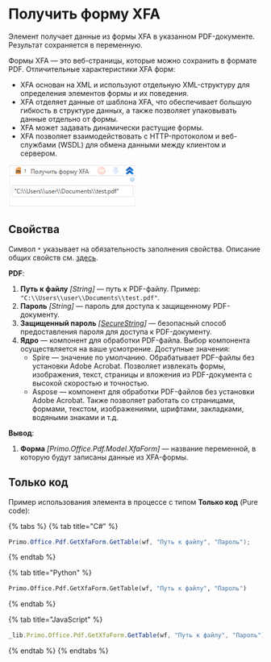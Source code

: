 # Получить форму XFA

Элемент получает данные из формы XFA в указанном PDF-документе. Результат сохраняется в переменную.

Формы XFA — это веб-страницы, которые можно сохранить в формате PDF. Отличительные характеристики XFA форм:
* XFA основан на XML и используют отдельную XML-структуру для определения элементов формы и их поведения.
* XFA отделяет данные от шаблона XFA, что обеспечивает большую гибкость в структуре данных, а также позволяет упаковывать данные отдельно от формы.
* XFA может задавать динамически растущие формы.
* XFA позволяет взаимодействовать с HTTP-протоколом и веб-службами (WSDL) для обмена данными между клиентом и сервером.

![](<../../../.gitbook/assets1/windows_items/PdfElementsWFGetXfaForm.png>)

## Свойства
Символ `*` указывает на обязательность заполнения свойства. Описание общих свойств см. [здесь](https://docs.primo-rpa.ru/primo-rpa/primo-studio/process/elements#svoistva-elementa).

**PDF**:

1. **Путь к файлу** *[String]* — путь к PDF-файлу. Пример: `"C:\\Users\\user\\Documents\\test.pdf"`.
1. **Пароль** *[String]* — пароль для доступа к защищенному PDF-документу.
1. **Защищенный пароль** *[[SecureString](https://learn.microsoft.com/ru-ru/dotnet/api/system.security.securestring?view=net-5.0)]* — безопасный способ предоставления пароля для доступа к PDF-документу.
1. **Ядро** — компонент для обработки PDF-файла. Выбор компонента осуществляется на ваше усмотрение. Доступные значения:
   * Spire — значение по умолчанию. Обрабатывает PDF-файлы без установки Adobe Acrobat. Позволяет извлекать формы, изображения, текст, страницы и вложения из PDF-документа с высокой скоростью и точностью.
   * Aspose — компонент для обработки PDF-файлов без установки Adobe Acrobat. Также позволяет работать со страницами, формами, текстом, изображениями, шрифтами, закладками, водяными знаками и т.д. 

**Вывод**:

1. **Форма** *[Primo.Office.Pdf.Model.XfaForm]* — название переменной, в которую будут записаны данные из XFA-формы.
   

## Только код

Пример использования элемента в процессе с типом **Только код** (Pure code):

{% tabs %}
{% tab title="C#" %}
```csharp
Primo.Office.Pdf.GetXfaForm.GetTable(wf, "Путь к файлу", "Пароль");
```
{% endtab %}

{% tab title="Python" %}
```python
Primo.Office.Pdf.GetXfaForm.GetTable(wf, "Путь к файлу", "Пароль")
```
{% endtab %}

{% tab title="JavaScript" %}
```javascript
_lib.Primo.Office.Pdf.GetXfaForm.GetTable(wf, "Путь к файлу", "Пароль");
```
{% endtab %}
{% endtabs %}

